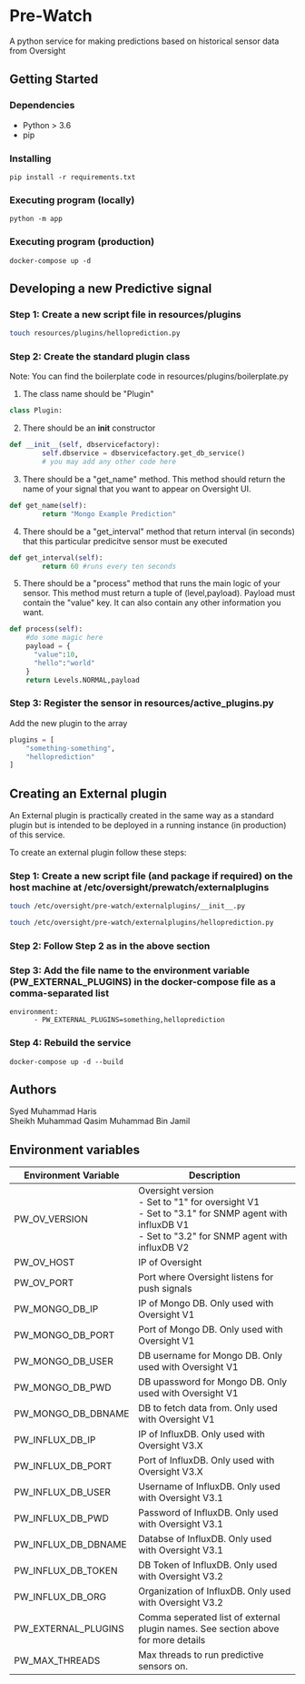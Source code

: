 # Pre-Watch

A python service for making predictions based on historical sensor data from Oversight

## Getting Started

### Dependencies

* Python > 3.6
* pip

### Installing

```shell
pip install -r requirements.txt
```

### Executing program (locally)

```
python -m app
```

### Executing program (production)

```
docker-compose up -d
```

## Developing a new Predictive signal

### Step 1: Create a new script file in resources/plugins
```bash
touch resources/plugins/helloprediction.py
```

### Step 2: Create the standard plugin class
Note: You can find the boilerplate code in resources/plugins/boilerplate.py

1. The class name should be "Plugin"
```python
class Plugin:
```
2. There should be an __init__ constructor
```python
def __init__(self, dbservicefactory):
        self.dbservice = dbservicefactory.get_db_service()
        # you may add any other code here
```
3. There should be a "get_name" method. This method should return the name of your signal that you want to appear on Oversight UI.
```python
def get_name(self):
        return "Mongo Example Prediction"
```

4. There should be a "get_interval" method that return interval (in seconds) that this particular predicitve sensor must be executed
```python
def get_interval(self):
        return 60 #runs every ten seconds
```

5. There should be a "process" method that runs the main logic of your sensor. This method must return a tuple of (level,payload). Payload must contain the "value" key. It can also contain any other information you want.
```python
def process(self):
    #do some magic here
    payload = {
      "value":10,
      "hello":"world"
    }
    return Levels.NORMAL,payload
```

### Step 3: Register the sensor in resources/active_plugins.py
Add the new plugin to the array
```python
plugins = [
    "something-something",
    "helloprediction"
]
```

## Creating an External plugin
An External plugin is practically created in the same way as a standard plugin but is intended to be deployed in a running instance (in production) of this service.

To create an external plugin follow these steps:
### Step 1: Create a new script file (and package if required) on the host machine at /etc/oversight/prewatch/externalplugins
```bash
touch /etc/oversight/pre-watch/externalplugins/__init__.py

touch /etc/oversight/pre-watch/externalplugins/helloprediction.py
```

### Step 2: Follow Step 2 as in the above section

### Step 3: Add the file name to the environment variable (PW_EXTERNAL_PLUGINS) in the docker-compose file as a comma-separated list
```
environment:
      - PW_EXTERNAL_PLUGINS=something,helloprediction
```

### Step 4: Rebuild the service
```
docker-compose up -d --build
```



## Authors
Syed Muhammad Haris  
Sheikh Muhammad Qasim
Muhammad Bin Jamil  

## Environment variables
<table>
<thead>
  <tr>
    <th>Environment Variable</th>
    <th>Description</th>
  </tr>
</thead>
<tbody>
  <tr>
    <td>PW_OV_VERSION</td>
    <td>Oversight version <br/> - Set to "1" for oversight V1<br/> - Set to "3.1" for SNMP agent with influxDB V1 <br/> - Set to "3.2" for SNMP agent with influxDB V2</td>
  </tr>
  <tr>
    <td>PW_OV_HOST</td>
    <td>IP of Oversight</td>
  </tr>
  <tr>
    <td>PW_OV_PORT</td>
    <td>Port where Oversight listens for push signals</td>
  </tr>
  <tr>
    <td>PW_MONGO_DB_IP</td>
    <td>IP of Mongo DB. Only used with Oversight V1</td>
  </tr>
  <tr>
    <td>PW_MONGO_DB_PORT</td>
    <td>Port of Mongo DB. Only used with Oversight V1</td>
  </tr>
  <tr>
    <td>PW_MONGO_DB_USER</td>
    <td>DB username for Mongo DB. Only used with Oversight V1 </td>
  </tr>
  <tr>
    <td>PW_MONGO_DB_PWD</td>
    <td>DB upassword for Mongo DB. Only used with Oversight V1</td>
  </tr>
  <tr>
    <td>PW_MONGO_DB_DBNAME</td>
    <td>DB to fetch data from. Only used with Oversight V1</td>
  </tr>
  <tr>
    <td>PW_INFLUX_DB_IP</td>
    <td>IP of InfluxDB. Only used with Oversight V3.X</td>
  </tr>
  <tr>
    <td>PW_INFLUX_DB_PORT</td>
    <td>Port of InfluxDB. Only used with Oversight V3.X</td>
  </tr>
  <tr>
    <td>PW_INFLUX_DB_USER</td>
    <td>Username of InfluxDB. Only used with Oversight V3.1</td>
  </tr>
  <tr>
    <td>PW_INFLUX_DB_PWD</td>
    <td>Password of InfluxDB. Only used with Oversight V3.1</td>
  </tr>
  <tr>
    <td>PW_INFLUX_DB_DBNAME</td>
    <td>Databse of InfluxDB. Only used with Oversight V3.1</td>
  </tr>
  <tr>
    <td>PW_INFLUX_DB_TOKEN</td>
    <td>DB Token of InfluxDB. Only used with Oversight V3.2</td>
  </tr>
  <tr>
    <td>PW_INFLUX_DB_ORG</td>
    <td>Organization of InfluxDB. Only used with Oversight V3.2</td>
  </tr>
  <tr>
    <td>PW_EXTERNAL_PLUGINS</td>
    <td>Comma seperated list of external plugin names. See section above for more details</td>
  </tr>
  <tr>
    <td>PW_MAX_THREADS</td>
    <td>Max threads to run predictive sensors on.</td>
  </tr>
</tbody>
</table>
